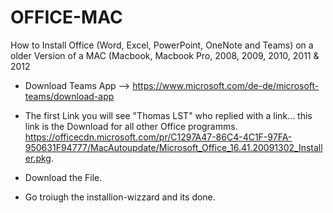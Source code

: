 # OFFICE-MAC
How to Install Office (Word, Excel, PowerPoint, OneNote and Teams) on a older Version of a MAC (Macbook, Macbook Pro, 2008, 2009, 2010, 2011 &amp; 2012 


- Download Teams App --> https://www.microsoft.com/de-de/microsoft-teams/download-app

- The first Link you will see "Thomas LST" who replied with a link... this link is the Download for all other Office programms.
     https://officecdn.microsoft.com/pr/C1297A47-86C4-4C1F-97FA-950631F94777/MacAutoupdate/Microsoft_Office_16.41.20091302_Installer.pkg.
     
- Download the File.

- Go troiugh the installion-wizzard and its done. 
    
